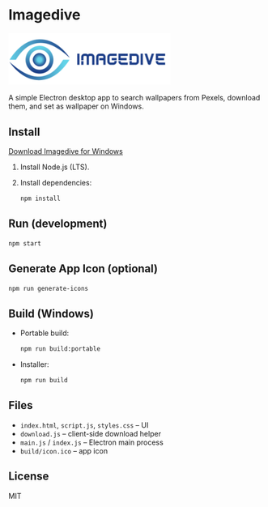 # Imagedive

<a href="https://github.com/hummxt/imagedive/releases/download/download/imagedive.exe">
  <img src="./icons/logo.png" alt="Imagedive Logo" width="320">
</a>

A simple Electron desktop app to search wallpapers from Pexels, download them, and set as wallpaper on Windows.

## Install

[Download Imagedive for Windows](https://github.com/hummxt/imagedive/releases/download/download/imagedive.exe)


1. Install Node.js (LTS).
2. Install dependencies:
   
   ```bash
   npm install
   ```

## Run (development)
```bash
npm start
```

## Generate App Icon (optional)
```bash
npm run generate-icons
```

## Build (Windows)
- Portable build:
  ```bash
  npm run build:portable
  ```
- Installer:
  ```bash
  npm run build
  ```

## Files
- `index.html`, `script.js`, `styles.css` – UI
- `download.js` – client-side download helper
- `main.js` / `index.js` – Electron main process
- `build/icon.ico` – app icon

## License
MIT









